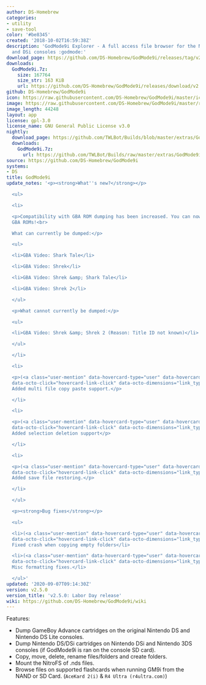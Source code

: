 ```yaml
---
author: DS-Homebrew
categories:
- utility
- save-tool
color: '#be8345'
created: '2018-10-02T16:59:38Z'
description: 'GodMode9i Explorer - A full access file browser for the Nintendo DS
  and DSi consoles :godmode:'
download_page: https://github.com/DS-Homebrew/GodMode9i/releases/tag/v2.5.0
downloads:
  GodMode9i.7z:
    size: 167764
    size_str: 163 KiB
    url: https://github.com/DS-Homebrew/GodMode9i/releases/download/v2.5.0/GodMode9i.7z
github: DS-Homebrew/GodMode9i
icon: https://raw.githubusercontent.com/DS-Homebrew/GodMode9i/master/icon.bmp
image: https://raw.githubusercontent.com/DS-Homebrew/GodMode9i/master/resources/logo2.png
image_length: 44248
layout: app
license: gpl-3.0
license_name: GNU General Public License v3.0
nightly:
  download_page: https://github.com/TWLBot/Builds/blob/master/extras/GodMode9i.7z
  downloads:
    GodMode9i.7z:
      url: https://github.com/TWLBot/Builds/raw/master/extras/GodMode9i.7z
source: https://github.com/DS-Homebrew/GodMode9i
systems:
- DS
title: GodMode9i
update_notes: '<p><strong>What''s new?</strong></p>

  <ul>

  <li>

  <p>Compatibility with GBA ROM dumping has been increased. You can now dump 64MB
  GBA ROMs!<br>

  What can currently be dumped:</p>

  <ul>

  <li>GBA Video: Shark Tale</li>

  <li>GBA Video: Shrek</li>

  <li>GBA Video: Shrek &amp; Shark Tale</li>

  <li>GBA Video: Shrek 2</li>

  </ul>

  <p>What cannot currently be dumped:</p>

  <ul>

  <li>GBA Video: Shrek &amp; Shrek 2 (Reason: Title ID not known)</li>

  </ul>

  </li>

  <li>

  <p>(<a class="user-mention" data-hovercard-type="user" data-hovercard-url="/users/unresolvedsymbol/hovercard"
  data-octo-click="hovercard-link-click" data-octo-dimensions="link_type:self" href="https://github.com/unresolvedsymbol">@unresolvedsymbol</a>)
  Added multi file copy paste support.</p>

  </li>

  <li>

  <p>(<a class="user-mention" data-hovercard-type="user" data-hovercard-url="/users/unresolvedsymbol/hovercard"
  data-octo-click="hovercard-link-click" data-octo-dimensions="link_type:self" href="https://github.com/unresolvedsymbol">@unresolvedsymbol</a>)
  Added selection deletion support</p>

  </li>

  <li>

  <p>(<a class="user-mention" data-hovercard-type="user" data-hovercard-url="/users/Epicpkmn11/hovercard"
  data-octo-click="hovercard-link-click" data-octo-dimensions="link_type:self" href="https://github.com/Epicpkmn11">@Epicpkmn11</a>)
  Added save file restoring.</p>

  </li>

  </ul>

  <p><strong>Bug fixes</strong></p>

  <ul>

  <li>(<a class="user-mention" data-hovercard-type="user" data-hovercard-url="/users/unresolvedsymbol/hovercard"
  data-octo-click="hovercard-link-click" data-octo-dimensions="link_type:self" href="https://github.com/unresolvedsymbol">@unresolvedsymbol</a>)
  Fixed crash when copying empty folders</li>

  <li>(<a class="user-mention" data-hovercard-type="user" data-hovercard-url="/users/unresolvedsymbol/hovercard"
  data-octo-click="hovercard-link-click" data-octo-dimensions="link_type:self" href="https://github.com/unresolvedsymbol">@unresolvedsymbol</a>)
  Misc formatting fixes.</li>

  </ul>'
updated: '2020-09-07T09:14:30Z'
version: v2.5.0
version_title: 'v2.5.0: Labor Day release'
wiki: https://github.com/DS-Homebrew/GodMode9i/wiki
---
```

Features:
- Dump GameBoy Advance cartridges on the original Nintendo DS and Nintendo DS Lite consoles.
- Dump Nintendo DS/DSi cartridges on Nintendo DSi and Nintendo 3DS consoles (if GodMode9i is ran on the console SD card).
- Copy, move, delete, rename files/folders and create folders.
- Mount the NitroFS of .nds files.
- Browse files on supported flashcards when running GM9i from the NAND or SD Card. (`AceKard 2(i)` & `R4 Ultra (r4ultra.com)`)